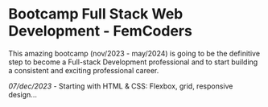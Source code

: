 ﻿# Bootcamp Full Stack Web Development - FemCoders

This amazing bootcamp (nov/2023 - may/2024) is going to be the definitive step to become a Full-stack Development professional and to start building a consistent and exciting professional career.

*07/dec/2023* - Starting with HTML & CSS: Flexbox, grid, responsive design...
